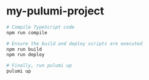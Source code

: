# my-pulumi-project
   ```bash
   # Compile TypeScript code
   npm run compile

  # Ensure the build and deploy scripts are executed
npm run build
npm run deploy

# Finally, run pulumi up
pulumi up
